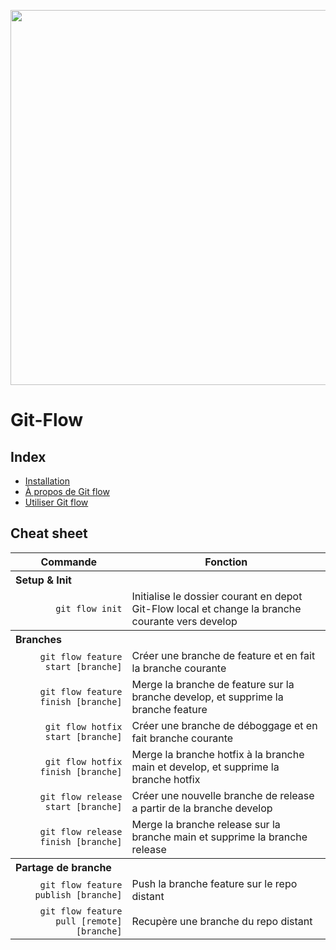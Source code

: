 <p align="center"><img width="600"src="https://miro.medium.com/v2/resize:fit:1100/format:webp/1*SK4JGjtWs9BsfGGXOrnnig.png"/><p>

# Git-Flow

## Index

<ul>
    <li><a href="./02-install/install.md">Installation</a></li>
    <li><a href="./01-about-gitflow/about-gitflow.md">À propos de Git flow</a></li>
    <li><a href="./03-scenario/scenario.md">Utiliser Git flow</a></li>
</ul>

## Cheat sheet

<table>
    <thead>
        <tr>
            <th>Commande</th>
            <th>Fonction</th>
        </tr>   
    </thead>
    <tbody>
        <tr>
            <th colspan="3" align="left">Setup & Init</th>
        </tr>
        <tr>
            <td align="right"><code>git flow init</code></td>
            <td>Initialise le dossier courant en depot Git-Flow local et change la branche courante vers develop</td>
        </tr>
        <tr>
            <th colspan="3" align="left">Branches</th>
        </tr>
        <tr>
            <td align="right"><code>git flow feature start [branche]</code></td>
            <td>Créer une branche de feature et en fait la branche courante</td>
        </tr>
        <tr>
            <td align="right"><code>git flow feature finish [branche]</code></td>
            <td>Merge la branche de feature sur la branche develop, et supprime la branche feature</td>
        </tr>
        <tr>
            <td align="right"><code>git flow hotfix start [branche]</code></td>
            <td>Créer une branche de déboggage et en fait branche courante</td>
        </tr>
        <tr>
            <td align="right"><code>git flow hotfix finish [branche]</code></td>
            <td>Merge la branche hotfix à la branche main et develop, et supprime la branche hotfix</td>
        </tr>
        <tr>
            <td align="right"><code>git flow release start [branche]</code></td>
            <td>Créer une nouvelle branche de release a partir de la branche develop</td>
            <tr>
                <td align="right"><code>git flow release finish [branche]</code></td>
                <td>Merge la branche release sur la branche main et supprime la branche release </td>
            </tr>
        </tr>
            <th colspan="3" align="left">Partage de branche</th>
        </tr>
        <tr>
            <td align="right"><code>git flow feature publish [branche]</code></td>
            <td>Push la branche feature sur le repo distant</td>
        </tr>
        <tr>
            <td align="right"><code>git flow feature pull [remote] [branche]</code></td>
            <td>Recupère une branche du repo distant</td>
        </tr>
    </tbody>

</table>
